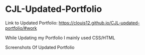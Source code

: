 # CJL-Updated-Portfolio

Link to Updated Portfolio: https://clouis12.github.io/CJL-updated-portfolio/#work

While Updating my Portfolio I mainly used CSS/HTML

Screenshots Of Updated Portfolio
